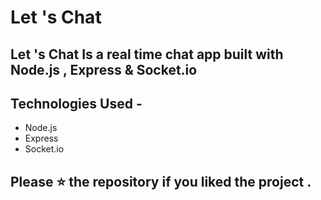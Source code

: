 # Let 's Chat
## Let 's Chat Is a real time chat app built with Node.js , Express & Socket.io
## Technologies Used - 
- Node.js
- Express
- Socket.io
## Please ⭐ the repository if you liked the project .
  

